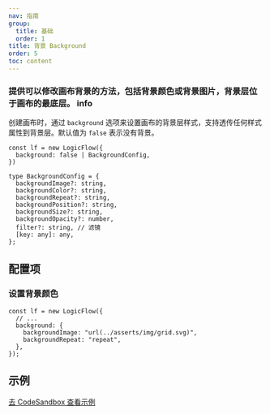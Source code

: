 ```yaml
---
nav: 指南
group:
  title: 基础
  order: 1
title: 背景 Background
order: 5
toc: content
---
```


### 提供可以修改画布背景的方法，包括背景颜色或背景图片，背景层位于画布的最底层。 <Badge>info</Badge>

创建画布时，通过 `background` 选项来设置画布的背景层样式，支持透传任何样式属性到背景层。默认值为 `false` 表示没有背景。

```tsx | pure
const lf = new LogicFlow({
  background: false | BackgroundConfig,
})

type BackgroundConfig = {
  backgroundImage?: string,
  backgroundColor?: string,
  backgroundRepeat?: string,
  backgroundPosition?: string,
  backgroundSize?: string,
  backgroundOpacity?: number,
  filter?: string, // 滤镜
  [key: any]: any,
};
```

## 配置项

### 设置背景颜色

```tsx | pure
const lf = new LogicFlow({
  // ...
  background: {
    backgroundImage: "url(../asserts/img/grid.svg)",
    backgroundRepeat: "repeat",
  },
});
```

## 示例

<a href="https://codesandbox.io/embed/infallible-goldberg-mrwgz?fontsize=14&hidenavigation=1&theme=dark&view=preview" target="_blank"> 去 CodeSandbox 查看示例</a>
